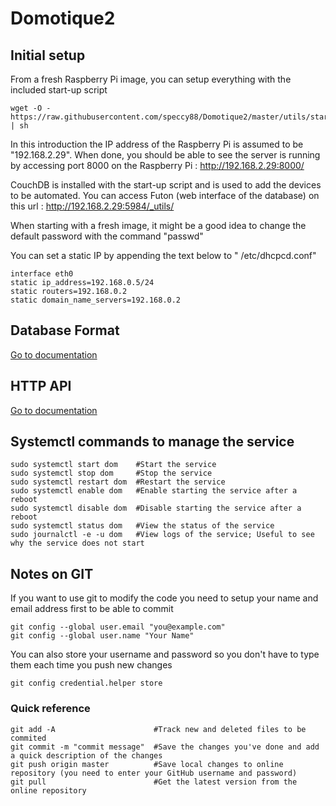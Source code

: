 # Domotique2

## Initial setup
From a fresh Raspberry Pi image, you can setup everything with the included start-up script 
```
wget -O - https://raw.githubusercontent.com/speccy88/Domotique2/master/utils/startup.sh | sh
```
In this introduction the IP address of the Raspberry Pi is assumed to be "192.168.2.29".
When done, you should be able to see the server is running by accessing port 8000 on the Raspberry Pi : http://192.168.2.29:8000/

CouchDB is installed with the start-up script and is used to add the devices to be automated. You can access Futon (web interface of the database) on this url : http://192.168.2.29:5984/_utils/

When starting with a fresh image, it might be a good idea to change the default password with the command "passwd"

You can set a static IP by appending the text below to " /etc/dhcpcd.conf"
```
interface eth0
static ip_address=192.168.0.5/24
static routers=192.168.0.2
static domain_name_servers=192.168.0.2
```

## Database Format
[Go to documentation](docs/database.md)

## HTTP API
[Go to documentation](docs/http.md)

## Systemctl commands to manage the service
```
sudo systemctl start dom    #Start the service
sudo systemctl stop dom     #Stop the service
sudo systemctl restart dom  #Restart the service
sudo systemctl enable dom   #Enable starting the service after a reboot
sudo systemctl disable dom  #Disable starting the service after a reboot
sudo systemctl status dom   #View the status of the service
sudo journalctl -e -u dom   #View logs of the service; Useful to see why the service does not start
```

## Notes on GIT
If you want to use git to modify the code you need to setup your name and email address first to be able to commit
```
git config --global user.email "you@example.com"
git config --global user.name "Your Name"
```
You can also store your username and password so you don't have to type them each time you push new changes
```
git config credential.helper store
```
### Quick reference
```
git add -A                      #Track new and deleted files to be commited
git commit -m "commit message"  #Save the changes you've done and add a quick description of the changes 
git push origin master          #Save local changes to online repository (you need to enter your GitHub username and password)
git pull                        #Get the latest version from the online repository
```

